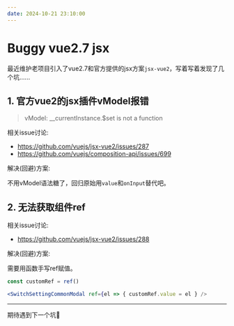 ```yaml
---
date: 2024-10-21 23:10:00
---
```


# Buggy vue2.7 jsx

最近维护老项目引入了vue2.7和官方提供的jsx方案`jsx-vue2`，写着写着发现了几个坑......

## 1. 官方vue2的jsx插件vModel报错

> vModel: __currentInstance.$set is not a function

相关issue讨论: 

- https://github.com/vuejs/jsx-vue2/issues/287
- https://github.com/vuejs/composition-api/issues/699

解决(回避)方案:

不用vModel语法糖了，回归原始用`value`和`onInput`替代吧。

## 2. 无法获取组件ref

相关issue讨论:

- https://github.com/vuejs/jsx-vue2/issues/288

解决(回避)方案:

需要用函数手写ref赋值。

```jsx
const customRef = ref()

<SwitchSettingCommonModal ref={el => { customRef.value = el } />
```


----

期待遇到下一个坑🥹

